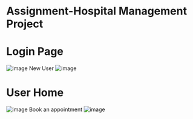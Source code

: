 # Assignment-Hospital Management Project
# Login Page
![image](https://github.com/user-attachments/assets/ed32274b-6ba0-4972-9a65-562955379d82)
New User 
![image](https://github.com/user-attachments/assets/fda56b5b-0ded-459d-b202-eb0b4e409867)
# User Home
![image](https://github.com/user-attachments/assets/41dd027c-0cb4-4a53-acf9-25a3268a10e7)
Book an appointment
![image](https://github.com/user-attachments/assets/669d55c3-7f40-4549-a1fb-e4957b1c5a48)

